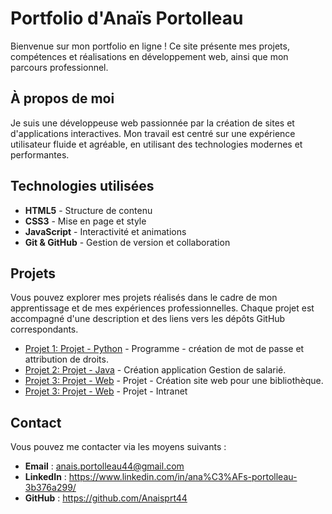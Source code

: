 # Portfolio d'Anaïs Portolleau

Bienvenue sur mon portfolio en ligne ! Ce site présente mes projets, compétences et réalisations en développement web, ainsi que mon parcours professionnel.

## À propos de moi

Je suis une développeuse web passionnée par la création de sites et d'applications interactives. Mon travail est centré sur une expérience utilisateur fluide et agréable, en utilisant des technologies modernes et performantes.

## Technologies utilisées

- **HTML5** - Structure de contenu
- **CSS3** - Mise en page et style
- **JavaScript** - Interactivité et animations
- **Git & GitHub** - Gestion de version et collaboration

## Projets

Vous pouvez explorer mes projets réalisés dans le cadre de mon apprentissage et de mes expériences professionnelles. Chaque projet est accompagné d'une description et des liens vers les dépôts GitHub correspondants.

- [Projet 1: Projet - Python]([https://lienversleprojet1](https://anaisprt44.github.io/Portfolio/python.html)) - Programme - création de mot de passe et attribution de droits.
- [Projet 2: Projet - Java]([https://lienversleprojet2](https://anaisprt44.github.io/Portfolio/java.html)) - Création application Gestion de salarié.
- [Projet 3: Projet - Web]([https://lienversleprojet3]([https://anaisprt44.github.io/Portfolio/web.html)) - Projet - Création site web pour une bibliothèque.
- [Projet 3: Projet - Web]([https://lienversleprojet3]([https://anaisprt44.github.io/Portfolio/intranet.html)) - Projet - Intranet


## Contact

Vous pouvez me contacter via les moyens suivants :

- **Email** : anais.portolleau44@gmail.com
- **LinkedIn** : https://www.linkedin.com/in/ana%C3%AFs-portolleau-3b376a299/
- **GitHub** : https://github.com/Anaisprt44

